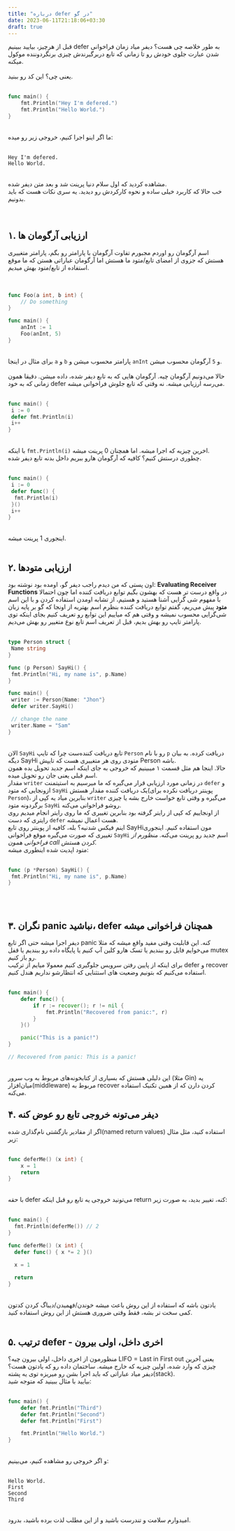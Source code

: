 ```yaml
---
title: "درباره defer در گو"
date: 2023-06-11T21:18:06+03:30
draft: true
---
```


قبل از هرچیز، بیایید ببینیم defer به طور خلاصه چی هست؟
دیفر میاد زمان فراخوانی شدن عبارت جلوی خودش رو تا زمانی که تابع دربرگیرندش چیزی برنگردوننده موکول میکنه.  
\
یعنی چی؟ این کد رو ببنید.
<br>
<br>

```go
func main() {
    fmt.Println("Hey I'm defered.")
    fmt.Println("Hello World.")
}
```
\
ما اگر اینو اجرا کنیم، خروجی زیر رو میده:
<br>
<br>

```console
Hey I'm defered.
Hello World.
```
\
مشاهده کردید که اول سلام دنیا پرینت شد و بعد متن دیفر شده.
<br>
خب حالا که کاربرد خیلی ساده و نحوه کارکردش رو دیدید. یه سری نکات هست که باید بدونیم.  
<br>
<br>

## ۱. ارزیابی آرگومان ها
اسم آرگومان رو اوردم مجبورم تفاوت آرگومان با پارامتر رو بگم، پارامتر متغییری هستش که جزوی از امضای تابع/متود ما هستش اما آرگومان عباراتی هستن که ما موقع استفاده از تابع/متود بهش میدیم.  
<br>
<br>

```go
func Foo(a int, b int) {
    // Do something
}

func main() {
    anInt := 1
    Foo(anInt, 5)
}
```
\
برای مثال در اینجا `a` و `b` پارامتر محسوب میشن و `anInt` و `5` آرگومان محسوب میشن.  
\
حالا می‌دونیم آرگومان چیه. آرگومان هایی که به تابع دیفر شده، داده میشن. دقیقا همون زمانی که به خود defer می‌رسه ارزیابی میشه. نه وقتی که تابع جلوش فراخوانی میشه.
<br>
<br>

```go
func main() {
 i := 0
 defer fmt.Println(i)
 i++
}
```
\
با اینکه `fmt.Println(i)`  اخرین چیزیه که اجرا میشه. اما همچنان 0 پرینت میشه.
\
چطوری درستش کنیم؟
کافیه که آرگومان هارو ببریم داخل بدنه تابع دیفر شده.
<br>
<br>

```go
func main() {
 i := 0
 defer func() {
  fmt.Println(i)
 }()
 i++
}
```
\
اینجوری 1 پرینت میشه.
<br>
<br>

## ۲. ارزیابی متودها
اون پستی که من دیدم راجب دیفر گو، اومده بود نوشته بود: __Evaluating Receiver Functions__ در واقع درست تر هست که بهشون بگیم توابع دریافت کننده اما چون احتمالا با مفهوم شی گرایی آشنا هستید و هستیم، از تشابه اومدن استفاده کردن و با این اسم __متود__ پیش می‌ریم، گفتم توابع دریافت کننده بنظرم اسم بهتریه از اونجا که گو بر پایه زبان شی‌گرایی محسوب نمیشه و وقتی هم که میاییم این توابع رو تعریف کنیم بجای اینکه توی پارامتر تایپ رو بهش بدیم، قبل از تعریف اسم تابع نوع متغییر رو بهش می‌دیم.
<br>
<br>

```go
type Person struct {
 Name string
}

func (p Person) SayHi() {
 fmt.Println("Hi, my name is", p.Name)
}

func main() {
 writer := Person{Name: "Jhon"}
 defer writer.SayHi()

 // change the name
 writer.Name = "Sam"
}
```
\
الان `SayHi` تابع دریافت کننده‌ست چرا که تایپ `Person` رو با نام `p` دریافت کرده.
به بیان دیگه SayHi متودی روی هر متغییری هست که تایپش Person باشه.
<br>
حالا. اینجا هم مثل قسمت ۱ میبینیم که خروجی به جای اینکه اسم جدید تحویل بده همون اسم قبلی یعنی جان رو تحویل میده.
<br>
مقدار `writer` در زمانی مورد ارزیابی قرار می‌گیره که ما میرسیم به استیتمنت `defer` و ازونجایی که متود `SayHi` یک دریافت کننده مقدار هستش(پوینتر دریافت نکرده برای `Person`)، بنابرین میاد یه کپی از `writer` می‌گیره و وقتی تابع خواست خارج بشه یا چیزی برگردونه متود `SayHi` روشو فراخوانی می‌کنه.
<br>
از اونجاییم که کپی از رایتر گرفته بود بنابرین تغییری که ما روی رایتر انجام میدیم روی رایتری که دست `defer` هست اعمال نمیشه.
<br>
اینم فیکس شدنیه؟
بله، کافیه از پوینتر روی تابع SayHiمون استفاده کنیم. اینجوری تغییری که صورت می‌گیره موقع فراخوانی `SayHi` اسم جدید رو پرینت می‌کنه. _منظورم از فراخوانی همون  call کردن هستش._
<br>
متود اپدیت شده اینطوری میشه:
<br>
<br>

```go
func (p *Person) SayHi() {
 fmt.Println("Hi, my name is", p.Name)
}
```
\
<br>

## ۳. نگران panic نباشید، defer همچنان فراخوانی میشه
دیفر اجرا میشه حتی اگر تابع panic کنه. این قابلیت وقتی مفید واقع میشه که مثلا می‌خوایم فایل رو ببندیم یا تسک هارو کلین آپ کنیم یا پایگاه داده رو ببندیم یا قفل mutex رو باز کنیم.
<br>
برای اینکه از پایین رفتن سرویس جلوگیری کنیم معمولا میایم از ترکیب defer و recover استفاده می‌کنیم که بتونیم وضعیت های استثنایی که انتظارشو نداریم هندل کنیم.
<br>
<br>

```go
func main() {
    defer func() {
        if r := recover(); r != nil {
            fmt.Println("Recovered from panic:", r)
        }
    }()

    panic("This is a panic!")
}

// Recovered from panic: This is a panic!
```
\
این دلیلی هستش که بسیاری از کتابخونه‌های مربوط به وب سرور (مثلا Gin) یه میان‌افزار(middleware) مربوط به recover کردن دارن که از همین تکنیک استفاده می‌کنه.
<br>

## ۴. دیفر می‌تونه خروجی تابع رو عوض کنه
اگر از مقادیر بازگشتی نام‌گذاری شده(named return values) استفاده کنید، مثل مثال زیر:
<br>
<br>

```go
func deferMe() (x int) {
    x = 1
    return
}
```
\
با حقه defer می‌تونید خروجی یه تابع رو قبل اینکه return کنه، تغییر بدید، به صورت زیر:
<br>
<br>

```go
func main() {
  fmt.Println(deferMe()) // 2
}

func deferMe() (x int) {
  defer func() { x *= 2 }()

  x = 1
  
  return
}
```
\
یادتون باشه که استفاده از این روش باعث میشه خوندن/فهمیدن/دیباگ کردن کدتون کمی سخت تر بشه، فقط وقتی ضروری هستش از این روش استفاده کنید.
<br>
<br>

## ۵. ترتیب defer - اخری داخل، اولی بیرون
منظورمون از اخری داخل، اولی بیرون چیه؟ LIFO = Last in First out
یعنی آخرین چیزی که وارد شده، اولین چیزیه که خارج میشه. ساختمان داده رو که یادتون هست؟
دیفر میاد عباراتی که باید اجرا بشن رو میریزه توی یه پشته(stack).
<br>
بیایید با مثال ببینید که متوجه شید:
<br>
<br>

```go
func main() {
    defer fmt.Println("Third")
    defer fmt.Println("Second")
    defer fmt.Println("First")

    fmt.Println("Hello World.")
}
```
\
و اگر خروجی رو مشاهده کنیم، می‌بینیم:
<br>
<br>

```console
Hello World.
First
Second
Third
```
\
امیدوارم سلامت و تندرست باشید و از این مطلب لذت برده باشید، بدرود.